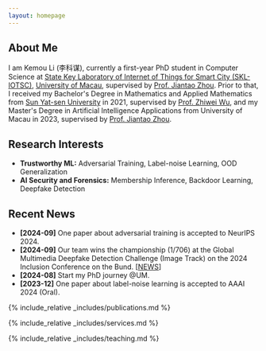 ```yaml
---
layout: homepage
---
```


## About Me

I am Kemou Li (<span style="font-family: '楷体', 'KaiTi'; font-size: inherit;">李科谋</span>), currently a first-year PhD student in Computer Science at [State Key Laboratory of Internet of Things for Smart City (SKL-IOTSC)](https://skliotsc.um.edu.mo/), [University of Macau](https://www.um.edu.mo/), supervised by [Prof. Jiantao Zhou](https://www.fst.um.edu.mo/personal/jtzhou/). Prior to that, I received my Bachelor's Degree in Mathematics and Applied Mathematics from [Sun Yat-sen University](https://www.sysu.edu.cn/sysuen/) in 2021, supervised by [Prof. Zhiwei Wu](https://mathzh.sysu.edu.cn/zh-hans/teacher/124), and my Master's Degree in Artificial Intelligence Applications from University of Macau in 2023, supervised by [Prof. Jiantao Zhou](https://www.fst.um.edu.mo/personal/jtzhou/).

## Research Interests

- **Trustworthy ML:** Adversarial Training, Label-noise Learning, OOD Generalization
- **AI Security and Forensics:** Membership Inference, Backdoor Learning, Deepfake Detection

## Recent News

- **[2024-09]** One paper about adversarial training is accepted to NeurIPS 2024.
- **[2024-09]** Our team wins the championship (1/706) at the Global Multimedia Deepfake Detection Challenge (Image Track) on the 2024 Inclusion Conference on the Bund. [[NEWS](https://www.fst.um.edu.mo/news/um-students-win-championship-at-global-deepfake-detection-competition/)]
- **[2024-08]** Start my PhD journey @UM.
- **[2023-12]** One paper about label-noise learning is accepted to AAAI 2024 (Oral).

{% include_relative _includes/publications.md %}

{% include_relative _includes/services.md %}

{% include_relative _includes/teaching.md %}

